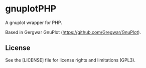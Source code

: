 # gnuplotPHP
A gnuplot wrapper for PHP.

Based in Gergwar GnuPlot (https://github.com/Gregwar/GnuPlot).

## License

See the [LICENSE] file for license rights and limitations (GPL3).
